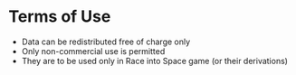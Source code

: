 # Terms of Use

- Data can be redistributed free of charge only
- Only non-commercial use is permitted
- They are to be used only in Race into Space game (or their derivations) 

